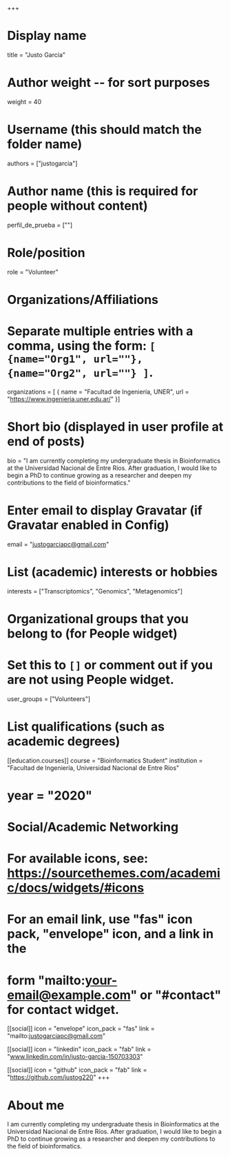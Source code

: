 +++
# Display name
title = "Justo Garcia"

# Author weight -- for sort purposes
weight = 40

# Username (this should match the folder name)
authors = ["justogarcia"]

# Author name (this is required for people without content)
perfil_de_prueba = [""]

# Role/position
role = "Volunteer"

# Organizations/Affiliations
#   Separate multiple entries with a comma, using the form: `[ {name="Org1", url=""}, {name="Org2", url=""} ]`.
organizations = [ { name = "Facultad de Ingeniería, UNER", url = "https://www.ingenieria.uner.edu.ar/" }]

# Short bio (displayed in user profile at end of posts)
bio = "I am currently completing my undergraduate thesis in Bioinformatics at the Universidad Nacional de Entre Ríos. After graduation, I would like to begin a PhD to continue growing as a researcher and deepen my contributions to the field of bioinformatics."

# Enter email to display Gravatar (if Gravatar enabled in Config)
email = "justogarciapc@gmail.com"

# List (academic) interests or hobbies
interests = ["Transcriptomics", "Genomics", "Metagenomics"]

# Organizational groups that you belong to (for People widget)
#   Set this to `[]` or comment out if you are not using People widget.
user_groups = ["Volunteers"]

# List qualifications (such as academic degrees)
[[education.courses]]
  course = "Bioinformatics Student"
  institution = "Facultad de Ingeniería, Universidad Nacional de Entre Ríos"
# year = "2020"

# Social/Academic Networking
# For available icons, see: https://sourcethemes.com/academic/docs/widgets/#icons
#   For an email link, use "fas" icon pack, "envelope" icon, and a link in the
#   form "mailto:your-email@example.com" or "#contact" for contact widget.

[[social]]
  icon = "envelope"
  icon_pack = "fas"
  link = "mailto:justogarciapc@gmail.com"

[[social]]
  icon = "linkedin"
  icon_pack = "fab"
  link = "www.linkedin.com/in/justo-garcia-150703303"

[[social]]
  icon = "github"
  icon_pack = "fab"
  link = "https://github.com/justog220"
+++

# About me 

I am currently completing my undergraduate thesis in Bioinformatics at the Universidad Nacional de Entre Ríos. After graduation, I would like to begin a PhD to continue growing as a researcher and deepen my contributions to the field of bioinformatics.